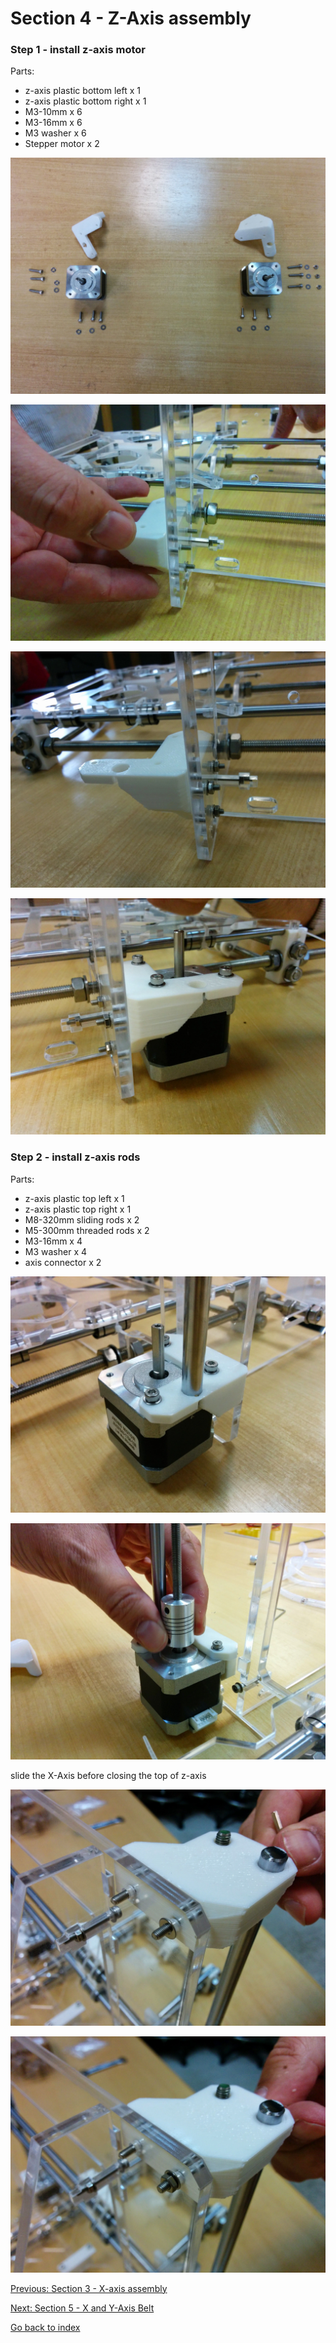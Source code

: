 # Section 4 - Z-Axis assembly

### Step 1 - install z-axis motor

Parts:
- z-axis plastic bottom left x 1
- z-axis plastic bottom right x 1
- M3-10mm x 6
- M3-16mm x 6
- M3 washer x 6
- Stepper motor x 2

![](https://raw.githubusercontent.com/MincheeLab/MakeYourOwn3DPrinter/master/prusa-i3-2014/images/IMG_20141028_161549.jpg)

![](https://raw.githubusercontent.com/MincheeLab/MakeYourOwn3DPrinter/master/prusa-i3-2014/images/IMG_20141028_161827.jpg)

![](https://raw.githubusercontent.com/MincheeLab/MakeYourOwn3DPrinter/master/prusa-i3-2014/images/IMG_20141028_161944.jpg)

![](https://raw.githubusercontent.com/MincheeLab/MakeYourOwn3DPrinter/master/prusa-i3-2014/images/IMG_20141028_172429.jpg)

### Step 2 - install z-axis rods

Parts:
- z-axis plastic top left x 1
- z-axis plastic top right x 1
- M8-320mm sliding rods x 2
- M5-300mm threaded rods x 2
- M3-16mm x 4
- M3 washer x 4
- axis connector x 2

![](https://raw.githubusercontent.com/MincheeLab/MakeYourOwn3DPrinter/master/prusa-i3-2014/images/IMG_20141028_174351.jpg)

![](https://raw.githubusercontent.com/MincheeLab/MakeYourOwn3DPrinter/master/prusa-i3-2014/images/IMG_20141028_174429.jpg)

slide the X-Axis before closing the top of z-axis

![](https://raw.githubusercontent.com/MincheeLab/MakeYourOwn3DPrinter/master/prusa-i3-2014/images/IMG_20141028_180152.jpg)

![](https://raw.githubusercontent.com/MincheeLab/MakeYourOwn3DPrinter/master/prusa-i3-2014/images/IMG_20141028_180204.jpg)

[Previous: Section 3 - X-axis assembly](s3-xaxis-assembly.md)

[Next: Section 5 - X and Y-Axis Belt](s5-xyaxis-belt.md)

[Go back to index](index.md)
